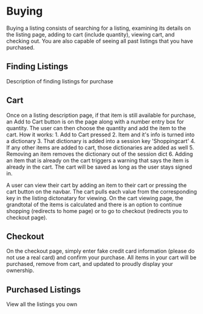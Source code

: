 # Buying

Buying a listing consists of searching for a listing, examining its details on the listing page, adding to cart (include quantity), viewing cart, and checking out. You are also capable of seeing all past listings that you have purchased. 

## Finding Listings

Description of finding listings for purchase

## Cart

Once on a listing description page, if that item is still available for purchase, an Add to Cart button is on the page along with a number entry box for quantity. The user can then choose the quantity and add the item to the cart. 
    How it works:
    1. Add to Cart pressed
    2. Item and it's info is turned into a dictionary
    3. That dictionary is added into a session key 'Shoppingcart'
    4. If any other items are added to cart, those dictionaries are added as well
    5. Removing an item removes the dictionary out of the session dict
    6. Adding an item that is already on the cart triggers a warning that says the item is already in the cart.
The cart will be saved as long as the user stays signed in. 

A user can view their cart by adding an item to their cart or pressing the cart button on the navbar. The cart pulls each value from the corresponding key in the listing dictonatary for viewing. On the cart viewing page, the grandtotal of the items is calculated and there is an option to continue shopping (redirects to home page) or to go to checkout (redirects you to checkout page).

## Checkout

On the checkout page, simply enter fake credit card information (please do not use a real card) and confirm your purchase. All items in your cart will be purchased, remove from cart, and updated to proudly display your ownership.

## Purchased Listings

View all the listings you own
